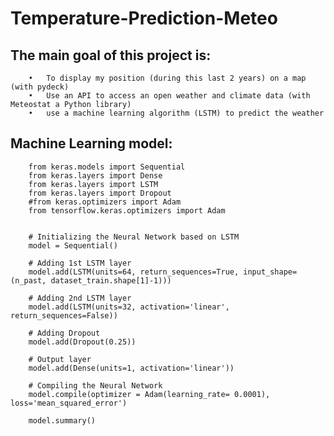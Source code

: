 # Temperature-Prediction-Meteo

## The main goal of this project is:

        •	To display my position (during this last 2 years) on a map (with pydeck) 
        •	Use an API to access an open weather and climate data (with Meteostat a Python library)
        •	use a machine learning algorithm (LSTM) to predict the weather


## Machine Learning model:

        from keras.models import Sequential
        from keras.layers import Dense
        from keras.layers import LSTM
        from keras.layers import Dropout
        #from keras.optimizers import Adam
        from tensorflow.keras.optimizers import Adam


        # Initializing the Neural Network based on LSTM
        model = Sequential()

        # Adding 1st LSTM layer
        model.add(LSTM(units=64, return_sequences=True, input_shape=(n_past, dataset_train.shape[1]-1)))

        # Adding 2nd LSTM layer
        model.add(LSTM(units=32, activation='linear', return_sequences=False))

        # Adding Dropout
        model.add(Dropout(0.25))

        # Output layer
        model.add(Dense(units=1, activation='linear'))

        # Compiling the Neural Network
        model.compile(optimizer = Adam(learning_rate= 0.0001), loss='mean_squared_error')

        model.summary()
